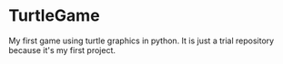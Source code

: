 # TurtleGame
My first game using turtle graphics in python. It is just a trial repository because it's my first project.

